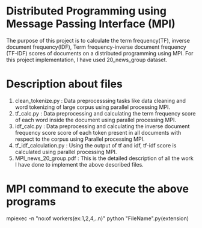 # Distributed Programming using Message Passing Interface (MPI)

The purpose of this project is to calculate the term frequency(TF), inverse document frequency(IDF), Term frequency-inverse document frequency (TF-IDF) scores of documents on a distributed programming using MPI. For this project implementation, I have used 20_news_group dataset.

# Description about files
  1. clean_tokenize.py : Data preprocesssing tasks like data cleaning and word tokenizing of large corpus using parallel processing MPI.
  2. tf_calc.py : Data preprocessing and calculating the term frequency score of each word inside the document using parallel processing MPI.
  3. idf_calc.py : Data preprocessing and calculating the inverse document frequency score score of each token present in all documents with respect to the corpus using Parallel processing MPI.
  4. tf_idf_calculation.py : Using the output of tf and idf, tf-idf score is calculated using parallel processing MPI.
  5. MPI_news_20_group.pdf : This is the detailed description of all the work I have done to implement the above described files.
 
# MPI command to execute the above programs

mpiexec -n "no:of workers(ex:1,2,4,..n)" python "FileName".py(extension)
